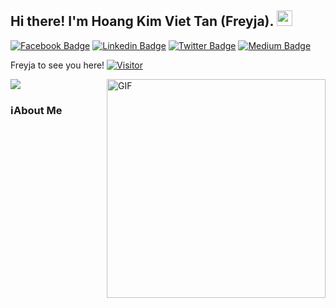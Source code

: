 ## Hi there! I'm Hoang Kim Viet Tan (Freyja). <img src="https://github.com/Frey1a/Frey1a/blob/main/Gif/handwave.gif" width="25">
[![Facebook Badge](https://img.shields.io/badge/-Facebook-blue?style=flat-square&logo=Facebook&logoColor=white)](https://www.facebook.com/frey1aa/)
[![Linkedin Badge](https://img.shields.io/badge/-LinkedIn-0e76a8?style=flat-square&logo=Linkedin&logoColor=white)](www.linkedin.com/in/frey1a)
[![Twitter Badge](https://img.shields.io/badge/-Twitter-00acee?style=flat-square&logo=Twitter&logoColor=white)](https://twitter.com/SuchNy4n)
[![Medium Badge](https://img.shields.io/badge/medium-%2312100E.svg?&style=for-square&logo=medium&logoColor=white)](https://medium.com/@frey1a)


Freyja to see you here! [![Visitor](https://komarev.com/ghpvc/?username=Frey1a&color=4b4394)](https://github.com/Frey1a/Frey1a)

<img align="right" alt="GIF" src="https://github.com/Frey1a/Frey1a/blob/main/Gif/society.gif" width="350"/>
<img src="https://github.com/Frey1a/Frey1a/blob/main/Gif/whitecat.gif" >

### ℹAbout Me